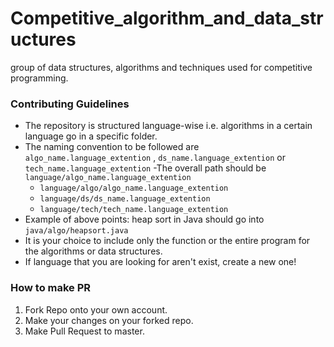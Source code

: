 # Competitive_algorithm_and_data_structures
group of data structures, algorithms and techniques used for competitive programming.

### Contributing Guidelines
- The repository is structured language-wise i.e. algorithms in a certain language go in a specific folder.
- The naming convention to be followed are ```algo_name.language_extention``` , ```ds_name.language_extention``` or ```tech_name.language_extention```
-The overall path should be ```language/algo_name.language_extention```
    - ```language/algo/algo_name.language_extention```
    - ```language/ds/ds_name.language_extention```
    - ```language/tech/tech_name.language_extention```
- Example of above points: heap sort in Java should go into `java/algo/heapsort.java`
- It is your choice to include only the function or the entire program for the algorithms or data structures.
- If language that you are looking for aren't exist, create a new one!

### How to make PR
1. Fork Repo onto your own account.
2. Make your changes on your forked repo.
3. Make Pull Request to master.
